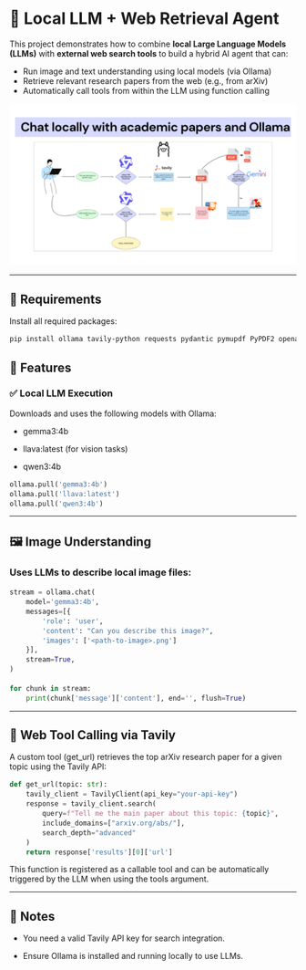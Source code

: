 # 🧠 Local LLM + Web Retrieval Agent

This project demonstrates how to combine **local Large Language Models (LLMs)** with **external web search tools** to build a hybrid AI agent that can:

- Run image and text understanding using local models (via Ollama)
- Retrieve relevant research papers from the web (e.g., from arXiv)
- Automatically call tools from within the LLM using function calling

![Chat with Academic Paper](./image_test/Chat_with_academic_paper.png)

---

## 🔧 Requirements

Install all required packages:

```bash
pip install ollama tavily-python requests pydantic pymupdf PyPDF2 openai
```

## 🚀 Features
### ✅ Local LLM Execution
Downloads and uses the following models with Ollama:

- gemma3:4b

- llava:latest (for vision tasks)

- qwen3:4b

``` python
ollama.pull('gemma3:4b')
ollama.pull('llava:latest')
ollama.pull('qwen3:4b')
```
---

## 🖼️ Image Understanding
### Uses LLMs to describe local image files:

``` python
stream = ollama.chat(
    model='gemma3:4b',
    messages=[{
        'role': 'user',
        'content': "Can you describe this image?",
        'images': ['<path-to-image>.png']
    }],
    stream=True,
)

for chunk in stream:
    print(chunk['message']['content'], end='', flush=True)
```

---

## 🔗 Web Tool Calling via Tavily
A custom tool (get_url) retrieves the top arXiv research paper for a given topic using the Tavily API:

``` python
def get_url(topic: str):
    tavily_client = TavilyClient(api_key="your-api-key")
    response = tavily_client.search(
        query=f"Tell me the main paper about this topic: {topic}",
        include_domains=["arxiv.org/abs/"],
        search_depth="advanced"
    )
    return response['results'][0]['url']
```

This function is registered as a callable tool and can be automatically triggered by the LLM when using the tools argument.

---

## 🔐 Notes

- You need a valid Tavily API key for search integration.

- Ensure Ollama is installed and running locally to use LLMs.

